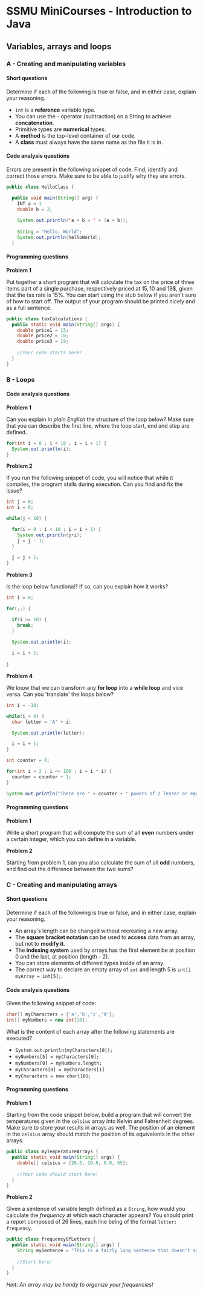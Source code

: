 # SSMU MiniCourses - Introduction to Java

## Variables, arrays and loops

### A - Creating and manipulating variables

#### Short questions

Determine if each of the following is true or false, and in either case, explain your reasoning.

- `int` is a __reference__ variable type.
- You can use the - operator (subtraction) on a String to achieve __concatenation__.
- Primitive types are __numerical__ types.
- A __method__ is the top-level container of our code.
- A __class__ must always have the same name as the file it is in.

#### Code analysis questions

Errors are present in the following snippet of code. Find, identify and correct those errors. Make sure to be able to justify why they are errors.

```java
public class HelloClass {

  public void main(String[] arg) {
    INT a = 1
    double b = 2;
    
    System.out.println('a + b = ' + (a + b));
    
    String = "Hello, World";
    System.out.println(helloWorld);
  }

```

#### Programming questions

__Problem 1__

Put together a short program that will calculate the tax on the price of three items part of a single purchase, respectively priced at 15$, 10$ and 19$, given that the tax rate is 15%. You can start using the stub below if you aren't sure of how to start off. The output of your program should be printed nicely and as a full sentence.

```java
public class taxCalculations {
  public static void main(String[] args) {
    double price1 = 15;
    double price2 = 10;
    double price3 = 19;
    
    //Your code starts here!
  }
}
```


### B - Loops

#### Code analysis questions

__Problem 1__

Can you explain _in plain English_ the structure of the loop below? Make sure that you can describe the first line, where the loop start, end and step are defined.

```java
for(int i = 0 ; i < 10 ; i = i + 1) {
  System.out.println(i);
}
```

__Problem 2__

If you run the following snippet of code, you will notice that while it compiles, the program stalls during execution. Can you find and fix the issue?

```java
int j = 0;
int i = 0;

while(j < 10) {

  for(i = 0 ; i < 10 ; i = i + 1) {
    System.out.println(j+i);
    j = j - 1;
  }
  
  j = j + 1;
}
```

__Problem 3__

Is the loop below functional? If so, can you explain how it works?

```java
int i = 0;

for(;;) {

  if(i >= 10) {
    break;
  }

  System.out.println(i);
  
  i = i + 1;
  
}
```

__Problem 4__

We know that we can transform any __for loop__ into a __while loop__ and vice versa. Can you 'translate' the loops below?

```java
int i = -10;

while(i < 0) {
  char letter = 'A' + i;

  System.out.println(letter);

  i = i + 1;
}

```

```java
int counter = 0;

for(int i = 2 ; i <= 100 ; i = i * i) {
  counter = counter + 1;
}

System.out.println("There are " + counter + " powers of 2 lesser or equal to 100!");
```

#### Programming questions

__Problem 1__

Write a short program that will compute the sum of all __even__ numbers under a certain integer, which you can define in a variable.

__Problem 2__

Starting from problem 1, can you also calculate the sum of all __odd__ numbers, and find out the difference between the two sums?

### C - Creating and manipulating arrays

#### Short questions

Determine if each of the following is true or false, and in either case, explain your reasoning.

- An array's length can be changed without recreating a new array.
- The __square bracket notation__ can be used to __access__ data from an array, but not to __modify it__.
- The __indexing system__ used by arrays has the first element be at position 0 and the last, at position (length - 2).
- You can store elements of different types inside of an array.
- The correct way to declare an empty array of `int` and length 5 is `int[] myArray = int[5];`.

#### Code analysis questions

Given the following snippet of code:
```java
char[] myCharacters = {'a','b','c','d'};
int[] myNumbers = new int[10];
```

What is the content of each array after the following statements are executed?

- `System.out.println(myCharacters[0]);`
- `myNumbers[5] = myCharacters[0];`
- `myNumbers[0] = myNumbers.length;`
- `myCharacters[0] = myCharacters[1]`
- `myCharacters = new char[10];`

#### Programming questions

__Problem 1__

Starting from the code snippet below, build a program that will convert the temperatures given in the `celsius` array into Kelvin and Fahrenheit degrees. Make sure to store your results in arrays as well. The position of an element in the `celsius` array should match the position of its equivalents in the other arrays.

```java
public class myTemperatureArrays {
  public static void main(String[] args) {
    double[] celsius = {26.5, 10.0, 0.0, 65};
    
    //Your code should start here!
  }
}
```

__Problem 2__

Given a sentence of variable length defined as a `String`, how would you calculate the _frequency_ at which each character appears? You should print a report composed of 26 lines, each line being of the format `letter: frequency`.

```java
public class frequencyOfLetters {
  public static void main(String[] args) {
    String mySentence = "This is a fairly long sentence that doesn't say much, but contains a variety of letters.";
    
    //Start here!
  }
}
```

_Hint: An array may be handy to organize your frequencies!_ 


